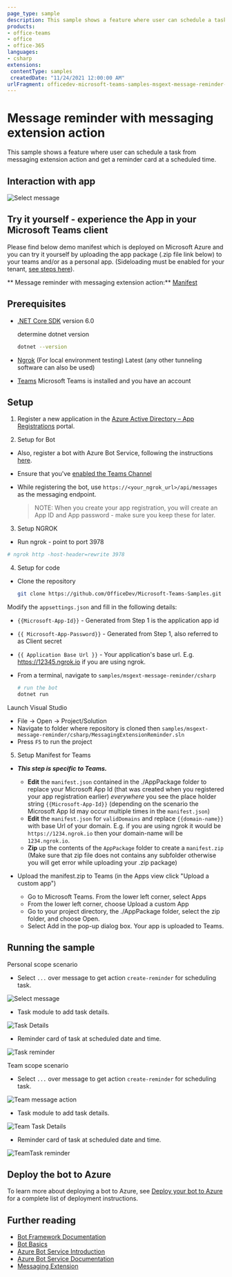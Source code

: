 ```yaml
---
page_type: sample
description: This sample shows a feature where user can schedule a task from messaging extension action and get a reminder card at a scheduled time.
products:
- office-teams
- office
- office-365
languages:
- csharp
extensions:
 contentType: samples
 createdDate: "11/24/2021 12:00:00 AM"
urlFragment: officedev-microsoft-teams-samples-msgext-message-reminder-csharp
---
```


# Message reminder with messaging extension action

This sample shows a feature where user can schedule a task from messaging extension action and get a reminder card at a scheduled time.

## Interaction with app

![Select message](MessagingExtensionReminder/Images/MessageExtensionReminderModule.gif)

## Try it yourself - experience the App in your Microsoft Teams client
Please find below demo manifest which is deployed on Microsoft Azure and you can try it yourself by uploading the app package (.zip file link below) to your teams and/or as a personal app. (Sideloading must be enabled for your tenant, [see steps here](https://docs.microsoft.com/microsoftteams/platform/concepts/build-and-test/prepare-your-o365-tenant#enable-custom-teams-apps-and-turn-on-custom-app-uploading)).

** Message reminder with messaging extension action:** [Manifest](/samples/msgext-message-reminder/csharp/demo-manifest/msgext-message-reminder.zip)

## Prerequisites

- [.NET Core SDK](https://dotnet.microsoft.com/download) version 6.0

  determine dotnet version
  ```bash
  dotnet --version
  ```
- [Ngrok](https://ngrok.com/download) (For local environment testing) Latest (any other tunneling software can also be used)
  
 - [Teams](https://teams.microsoft.com) Microsoft Teams is installed and you have an account

## Setup
1. Register a new application in the [Azure Active Directory – App Registrations](https://go.microsoft.com/fwlink/?linkid=2083908) portal.

2. Setup for Bot
- Also, register a bot with Azure Bot Service, following the instructions [here](https://docs.microsoft.com/azure/bot-service/bot-service-quickstart-registration?view=azure-bot-service-3.0).
- Ensure that you've [enabled the Teams Channel](https://docs.microsoft.com/azure/bot-service/channel-connect-teams?view=azure-bot-service-4.0)
- While registering the bot, use `https://<your_ngrok_url>/api/messages` as the messaging endpoint.

    > NOTE: When you create your app registration, you will create an App ID and App password - make sure you keep these for later.

3. Setup NGROK
- Run ngrok - point to port 3978

```bash
# ngrok http -host-header=rewrite 3978
```

4. Setup for code

- Clone the repository

    ```bash
    git clone https://github.com/OfficeDev/Microsoft-Teams-Samples.git
    ```

 Modify the `appsettings.json` and fill in the following details:
   - `{{Microsoft-App-Id}}` - Generated from Step 1 is the application app id
   - `{{ Microsoft-App-Password}}` - Generated from Step 1, also referred to as Client secret
   - `{{ Application Base Url }}` - Your application's base url. E.g. https://12345.ngrok.io if you are using ngrok.
  
- From a terminal, navigate to `samples/msgext-message-reminder/csharp`

  ```bash
  # run the bot
  dotnet run
  ```
 Launch Visual Studio
   - File -> Open -> Project/Solution
   - Navigate to folder where repository is cloned then `samples/msgext-message-reminder/csharp/MessagingExtensionReminder.sln`
   - Press `F5` to run the project
    
5. Setup Manifest for Teams
- __*This step is specific to Teams.*__
    - **Edit** the `manifest.json` contained in the ./AppPackage folder to replace your Microsoft App Id (that was created when you registered your app registration earlier) *everywhere* you see the place holder string `{{Microsoft-App-Id}}` (depending on the scenario the Microsoft App Id may occur multiple times in the `manifest.json`)
    - **Edit** the `manifest.json` for `validDomains` and replace `{{domain-name}}` with base Url of your domain. E.g. if you are using ngrok it would be `https://1234.ngrok.io` then your domain-name will be `1234.ngrok.io`.
    - **Zip** up the contents of the `AppPackage` folder to create a `manifest.zip` (Make sure that zip file does not contains any subfolder otherwise you will get error while uploading your .zip package)

- Upload the manifest.zip to Teams (in the Apps view click "Upload a custom app")
   - Go to Microsoft Teams. From the lower left corner, select Apps
   - From the lower left corner, choose Upload a custom App
   - Go to your project directory, the ./AppPackage folder, select the zip folder, and choose Open.
   - Select Add in the pop-up dialog box. Your app is uploaded to Teams.
  
## Running the sample

Personal scope scenario 

- Select `...` over message to get action `create-reminder` for scheduling task.

![Select message](MessagingExtensionReminder/Images/MessageAction.png)

- Task module to add task details.

![Task Details](MessagingExtensionReminder/Images/ScheduleTask.png)

- Reminder card of task at scheduled date and time.

![Task reminder](MessagingExtensionReminder/Images/TaskReminder.png)

Team scope scenario

- Select `...` over message to get action `create-reminder` for scheduling task.

![Team message action ](MessagingExtensionReminder/Images/MessageActionTeam.png)

- Task module to add task details.

![Team Task Details ](MessagingExtensionReminder/Images/ScheduleTaskTeam.png)

- Reminder card of task at scheduled date and time.

![ TeamTask reminder](MessagingExtensionReminder/Images/TaskReminderTeam.png)


## Deploy the bot to Azure

To learn more about deploying a bot to Azure, see [Deploy your bot to Azure](https://aka.ms/azuredeployment) for a complete list of deployment instructions.

## Further reading

- [Bot Framework Documentation](https://docs.botframework.com)
- [Bot Basics](https://docs.microsoft.com/azure/bot-service/bot-builder-basics?view=azure-bot-service-4.0)
- [Azure Bot Service Introduction](https://docs.microsoft.com/azure/bot-service/bot-service-overview-introduction?view=azure-bot-service-4.0)
- [Azure Bot Service Documentation](https://docs.microsoft.com/azure/bot-service/?view=azure-bot-service-4.0)
- [Messaging Extension](https://learn.microsoft.com/microsoftteams/platform/messaging-extensions/how-to/action-commands/define-action-command)